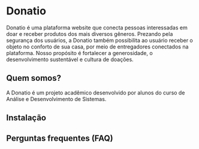# Donatio
Donatio é uma plataforma website que conecta pessoas interessadas em doar e receber produtos dos mais diversos gêneros. 
Prezando pela segurança dos usuários, a Donatio também possibilita ao usuário receber o objeto no conforto de sua casa, por meio de entregadores conectados na plataforma. 
Nosso propósito é fortalecer a generosidade, o desenvolvimento sustentável e cultura de doações.  

## Quem somos?
A Donatio é um projeto acadêmico desenvolvido por alunos do curso de Análise e Desenvolvimento de Sistemas. 

## Instalação


## Perguntas frequentes (FAQ)
